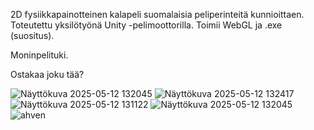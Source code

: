2D fysiikkapainotteinen kalapeli suomalaisia peliperinteitä kunnioittaen. Toteutettu yksilötyönä Unity -pelimoottorilla. Toimii WebGL ja .exe (suositus).

Moninpelituki.

Ostakaa joku tää?


![Näyttökuva 2025-05-12 132045](https://github.com/user-attachments/assets/36b39f76-40e7-40ba-ba81-e6d428ddcc07)
![Näyttökuva 2025-05-12 132417](https://github.com/user-attachments/assets/09765270-9b30-4947-9089-1f77d0e103c1)
![Näyttökuva 2025-05-12 131122](https://github.com/user-attachments/assets/a4d23ae9-5319-4ec1-808f-a577e493733e)
![Näyttökuva 2025-05-12 132045](https://github.com/user-attachments/assets/36b39f76-40e7-40ba-ba81-e6d428ddcc07)
![ahven](https://github.com/user-attachments/assets/1c6f9d1f-c0bc-4e58-a9b9-70979a10c640)
